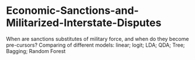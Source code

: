 # Economic-Sanctions-and-Militarized-Interstate-Disputes
When are sanctions substitutes of military force, and when do they become pre-cursors?
Comparing of different models: linear; logit; LDA; QDA; Tree; Bagging; Random Forest

